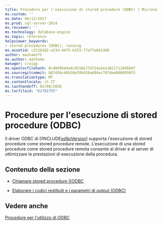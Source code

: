 ```yaml
---
title: Procedure per l'esecuzione di stored procedure (ODBC) | Microsoft Docs
ms.custom: ''
ms.date: 06/13/2017
ms.prod: sql-server-2014
ms.reviewer: ''
ms.technology: database-engine
ms.topic: reference
helpviewer_keywords:
- stored procedures [ODBC], running
ms.assetid: c2220182-a23d-4475-b353-77a77ab613d6
author: mashamsft
ms.author: mathoma
manager: craigg
ms.openlocfilehash: 8c40d064da4cd518e77d724a2ea38217124d6b8f
ms.sourcegitcommit: b87d36c46b39af8b929ad94ec707dee8800950f5
ms.translationtype: MT
ms.contentlocale: it-IT
ms.lasthandoff: 02/08/2020
ms.locfileid: "62781755"
---
```

# <a name="running-stored-procedures-how-to-topics-odbc"></a>Procedure per l'esecuzione di stored procedure (ODBC)
  Il driver ODBC di [!INCLUDE[ssNoVersion](../../includes/ssnoversion-md.md)] supporta l'esecuzione di stored procedure come stored procedure remote. L'esecuzione di una stored procedure come stored procedure remota consente al driver e al server di ottimizzare le prestazioni di esecuzione della procedura.  
  
## <a name="in-this-section"></a>Contenuto della sezione  
  
-   [Chiamare stored procedure &#40;&#41;ODBC](../../relational-databases/native-client-odbc-how-to/running-stored-procedures-call-stored-procedures.md)  
  
-   [Elaborare i codici restituiti e i parametri di output &#40;ODBC&#41;](../../relational-databases/native-client-odbc-how-to/running-stored-procedures-process-return-codes-and-output-parameters.md)  
  
## <a name="see-also"></a>Vedere anche  
 [Procedure per l'utilizzo di ODBC](../../relational-databases/native-client-odbc-how-to/odbc-how-to-topics.md)  
  
  
